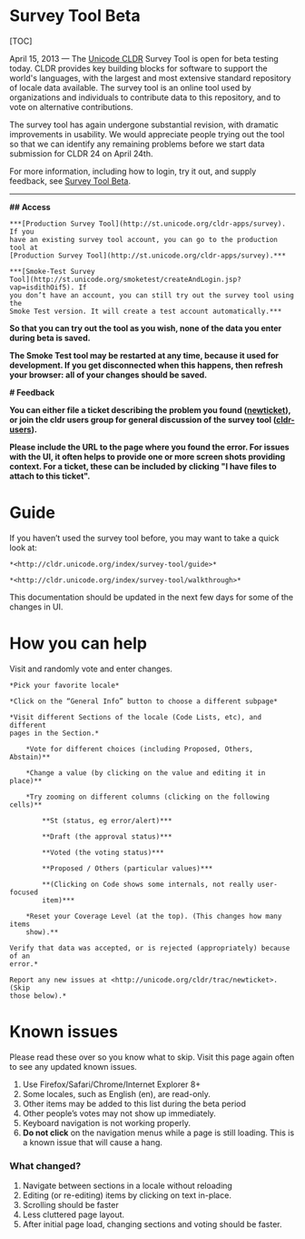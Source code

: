 # Survey Tool Beta

[TOC]

April 15, 2013 — The [Unicode CLDR](http://cldr.unicode.org/) Survey Tool is
open for beta testing today. CLDR provides key building blocks for software to
support the world's languages, with the largest and most extensive standard
repository of locale data available. The survey tool is an online tool used by
organizations and individuals to contribute data to this repository, and to vote
on alternative contributions.

The survey tool has again undergone substantial revision, with dramatic
improvements in usability. We would appreciate people trying out the tool so
that we can identify any remaining problems before we start data submission for
CLDR 24 on April 24th.

For more information, including how to login, try it out, and supply feedback,
see [Survey Tool Beta](survey-tool-beta.md).

---

**## Access**

    ***[Production Survey Tool](http://st.unicode.org/cldr-apps/survey). If you
    have an existing survey tool account, you can go to the production tool at
    [Production Survey Tool](http://st.unicode.org/cldr-apps/survey).***

    ***[Smoke-Test Survey
    Tool](http://st.unicode.org/smoketest/createAndLogin.jsp?vap=isdithOif5). If
    you don’t have an account, you can still try out the survey tool using the
    Smoke Test version. It will create a test account automatically.***

**So that you can try out the tool as you wish, none of the data you enter during beta is saved.**

**The Smoke Test tool may be restarted at any time, because it used for development. If you get disconnected when this happens, then refresh your browser: all of your changes should be saved.**

**# Feedback**

**You can either file a ticket describing the problem you found ([newticket](http://unicode.org/cldr/trac/newticket)), or join the cldr users group for general discussion of the survey tool ([cldr-users](http://www.unicode.org/consortium/distlist-cldr-users.html)).**

**Please include the URL to the page where you found the error. For issues with the UI, it often helps to provide one or more screen shots providing context. For a ticket, these can be included by clicking "I have files to attach to this ticket".**

# ****Guide****

If you haven’t used the survey tool before, you may want to take a quick look
at:

    *<http://cldr.unicode.org/index/survey-tool/guide>*

    *<http://cldr.unicode.org/index/survey-tool/walkthrough>*

This documentation should be updated in the next few days for some of the
changes in UI.

# How you can help

Visit and randomly vote and enter changes.

    *Pick your favorite locale*

    *Click on the “General Info” button to choose a different subpage*

    *Visit different Sections of the locale (Code Lists, etc), and different
    pages in the Section.*

        *Vote for different choices (including Proposed, Others, Abstain)**

        *Change a value (by clicking on the value and editing it in place)**

        *Try zooming on different columns (clicking on the following cells)**

            **St (status, eg error/alert)***

            **Draft (the approval status)***

            **Voted (the voting status)***

            **Proposed / Others (particular values)***

            **(Clicking on Code shows some internals, not really user-focused
            item)***

        *Reset your Coverage Level (at the top). (This changes how many items
        show).**

    Verify that data was accepted, or is rejected (appropriately) because of an
    error.*

    Report any new issues at <http://unicode.org/cldr/trac/newticket>. (Skip
    those below).*

# Known issues

Please read these over so you know what to skip. Visit this page again often to
see any updated known issues.

1.  Use Firefox/Safari/Chrome/Internet Explorer 8+
2.  Some locales, such as English (en), are read-only.
3.  Other items may be added to this list during the beta period
4.  Other people’s votes may not show up immediately.
5.  Keyboard navigation is not working properly.
6.  **Do not click** on the navigation menus while a page is still loading. This
    is a known issue that will cause a hang.

### What changed?

1.  Navigate between sections in a locale without reloading
2.  Editing (or re-editing) items by clicking on text in-place.
3.  Scrolling should be faster
4.  Less cluttered page layout.
5.  After initial page load, changing sections and voting should be faster.
